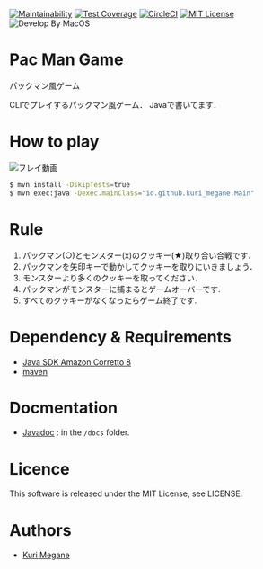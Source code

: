 [![Maintainability](https://api.codeclimate.com/v1/badges/0486eae61dc0c74bf8de/maintainability)](https://codeclimate.com/github/kuri-megane/pac-man-game/maintainability)
[![Test Coverage](https://api.codeclimate.com/v1/badges/0486eae61dc0c74bf8de/test_coverage)](https://codeclimate.com/github/kuri-megane/pac-man-game/test_coverage)
[![CircleCI](https://circleci.com/gh/kuri-megane/pac-man-game.svg?style=svg)](https://circleci.com/gh/kuri-megane/pac-man-game)
[![MIT License](http://img.shields.io/badge/license-MIT-blue.svg?style=flat)](LICENSE)
![Develop By MacOS](https://img.shields.io/badge/Confirm%20by-macOS-blue.svg)

# Pac Man Game

パックマン風ゲーム

CLIでプレイするパックマン風ゲーム．
Javaで書いてます．

# How to play

![フレイ動画](https://user-images.githubusercontent.com/43510592/57206275-88901b80-6fff-11e9-9eba-cd2668a4a8c4.gif)


```bash
$ mvn install -DskipTests=true
$ mvn exec:java -Dexec.mainClass="io.github.kuri_megane.Main"
```

# Rule

1. パックマン(○)とモンスター(x)のクッキー(★)取り合い合戦です．
2. パックマンを矢印キーで動かしてクッキーを取りにいきましょう．
3. モンスターより多くのクッキーを取ってください．
4. パックマンがモンスターに捕まるとゲームオーバーです.
5. すべてのクッキーがなくなったらゲーム終了です.

# Dependency & Requirements

- [Java SDK Amazon Corretto 8](https://docs.aws.amazon.com/ja_jp/corretto/latest/corretto-8-ug/downloads-list.html)
- [maven](https://maven.apache.org/)

# Docmentation

- [Javadoc](https://kuri-megane.github.io/pac-man-game/) : in the `/docs` folder.

# Licence
This software is released under the MIT License, see LICENSE.

# Authors

- [Kuri Megane](https://github.com/kuri-megane)
